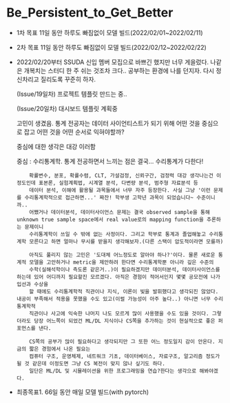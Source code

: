 # Be_Persistent_to_Get_Better

* 1차 목표 11일 동안 하루도 빠짐없이 모델 빌드(2022/02/01~2022/02/11)
* 2차 목표 11일 동안 하루도 빠짐없이 모델 빌드(2022/02/12~2022/02/22)
* 2022/02/20부터 SSUDA 신입 멤버 모집으로 바쁘긴 했지만 너무 게을렀다. 나같은 개복치는 스터디 한 주 쉬는 것조차 크다.. 공부하는 환경에 나를 던지자. 다시 정신차리고 질리도록 꾸준히 하자.

  (Issue/19일차) 프로젝트 템플릿 만드는 중.. 
  
  (Issue/20일차) 대시보드 템플릿 계획중
  
  고민이 생겼음. 통계 전공자는 데이터 사이언티스트가 되기 위해 어떤 것을 중심으로 잡고 어떤 것을 어떤 순서로 익혀야할까?
  
    중심에 대한 생각은 대강 이러함
    
    중심 : 수리통계학. 통계 전공하면서 느끼는 점은 결국... 수리통계가 다한다!
    
          확률변수, 분포, 확률수렴, CLT, 가설검정, 신뢰구간, 검정력 대강 생각나는건 이정도인데 표본론, 실험계획법, 시계열 분석, 다변량 분석, 범주형 자료분석 등
          데이터 분석, 이해에 활용될 과목들에서 너무 자주 등장한다. 사실 그냥 '이런 문제를 수리통계학적으로 접근하면...' 짜잔! 학부생 고학년 과목이 되었습니다~ 수준이니까..
          어쨌거나 데이터분석, 데이터사이언스 문제는 결국 observed sample을 통해 unknown true sample space에서 real value로의 mapping function을 추론하는 문제이니
          수리통계학이 쓰일 수 밖에 없는 사정이다. 그리고 학부로 통계과 졸업해놓고 수리통계학 모른다고 하면 얼마나 무시를 받을지 생각해보자.(다른 스택이 압도적이라면 모를까)
          
          아직도 풀리지 않는 고민은 '도대체 어느정도로 알아야 하나?'이다. 물론 새로운 통계적 모델을 고안하거나 metric을 제안하려 한다면 수리통계학뿐 아니라 깊은 수준의
          수학(실해석학이나 측도론 같은거..)이 필요하겠지만 데이터분석, 데이터사이언스를 하는데 있어 어디까지 필요할진 모르겠다. 아직은 경험이 적어서인지 몇몇 공모전에 나가 입선과 수상을
          할 때에도 수리통계학적 직관이나 지식, 이론이 빛을 발휘했다고 생각되진 않았다. 내공이 부족해서 적용을 못했을 수도 있고(이럴 가능성이 아주 높다..) 아니면 너무 수리통계학적
          직관이나 사고에 익숙한 나머지 나도 모르게 많이 사용했을 수도 있을 것이다. 그렇더라도 당장 어느쪽이 되었건 ML/DL 지식이나 CS쪽을 추가하는 것이 현실적으로 좋은 퍼포먼스를 낸다.
          
          CS쪽의 공부가 많이 필요하다고 생각되지만 그 또한 어느 정도일지 감이 안온다. 지금의 짧은 경험에서 나온 필요는
          컴퓨터 구조, 운영체제, 네트워크 기초, 데이터베이스, 자료구조, 알고리즘 정도가 될 것 같은데 이정도면 그냥 CS 복전이 맞지 않나 싶기도 하다.
          일단은 ML/DL 및 시뮬레이션을 위한 프로그래밍을 연습?한다는 생각으로 해봐야겠다.
    

* 최종목표1. 66일 동안 매일 모델 빌드(with pytorch)
